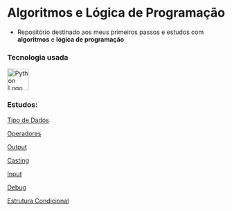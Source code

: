 # Algoritmos e Lógica de Programação

- Repositório destinado aos meus primeiros passos e estudos com <b>algoritmos</b> e <b>lógica de programação</b>

### Tecnologia usada
<img src="https://upload.wikimedia.org/wikipedia/commons/c/c3/Python-logo-notext.svg" alt="Python Logo" width="50" height="50">

### Estudos:
[Tipo de Dados](./doc/data_type/index.md)

[Operadores](./doc/operators/index.md)

[Output](./doc/output/index.md)

[Casting](./doc/casting/)

[Input](./doc/input/index.md)

[Debug](./doc/debug/index.md)

[Estrutura Condicional](./doc/structure_conditional/index.md)



